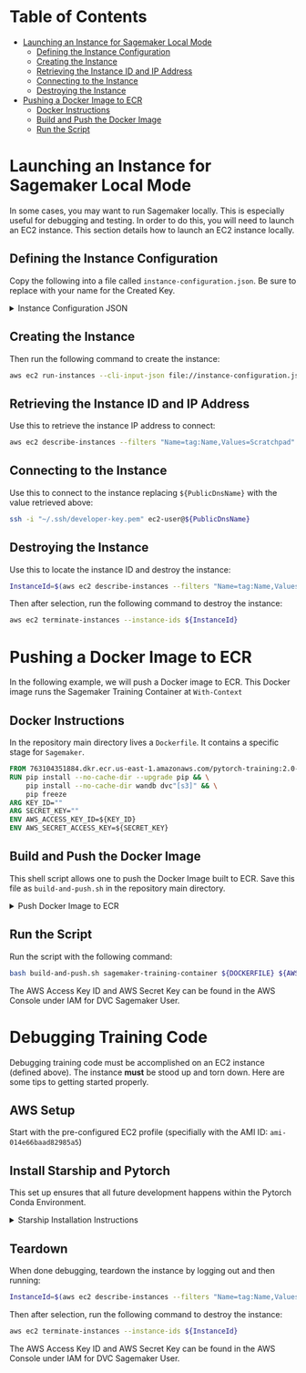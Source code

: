 # Table of Contents <!-- omit in toc -->

- [Launching an Instance for Sagemaker Local Mode](#launching-an-instance-for-sagemaker-local-mode)
  - [Defining the Instance Configuration](#defining-the-instance-configuration)
  - [Creating the Instance](#creating-the-instance)
  - [Retrieving the Instance ID and IP Address](#retrieving-the-instance-id-and-ip-address)
  - [Connecting to the Instance](#connecting-to-the-instance)
  - [Destroying the Instance](#destroying-the-instance)
- [Pushing a Docker Image to ECR](#pushing-a-docker-image-to-ecr)
  - [Docker Instructions](#docker-instructions)
  - [Build and Push the Docker Image](#build-and-push-the-docker-image)
  - [Run the Script](#run-the-script)

# Launching an Instance for Sagemaker Local Mode

In some cases, you may want to run Sagemaker locally. This is especially useful for debugging and testing. In order to do this, you will need to launch an EC2 instance. This section details how to launch an EC2 instance locally.

## Defining the Instance Configuration

Copy the following into a file called `instance-configuration.json`. Be sure to replace with your name for the Created Key.

<details>
<summary>Instance Configuration JSON</summary>

```json
{
  "MaxCount": 1,
  "MinCount": 1,
  "ImageId": "ami-0aa53dab5294598ec",
  "InstanceType": "g4dn.xlarge",
  "KeyName": "developer-key",
  "EbsOptimized": true,
  "BlockDeviceMappings": [
    {
      "DeviceName": "/dev/xvda",
      "Ebs": {
        "Encrypted": false,
        "DeleteOnTermination": true,
        "Iops": 3000,
        "SnapshotId": "snap-0037d48fb814838bb",
        "VolumeSize": 100,
        "VolumeType": "gp3",
        "Throughput": 125
      }
    }
  ],
  "NetworkInterfaces": [
    {
      "SubnetId": "subnet-0bfd881d0830f19e1",
      "AssociatePublicIpAddress": true,
      "DeviceIndex": 0,
      "Groups": ["sg-0c567cb5bea595f99"]
    }
  ],
  "PrivateDnsNameOptions": {
    "HostnameType": "ip-name",
    "EnableResourceNameDnsARecord": false,
    "EnableResourceNameDnsAAAARecord": false
  }
}
```

</details>

## Creating the Instance

Then run the following command to create the instance:

```bash
aws ec2 run-instances --cli-input-json file://instance-configuration.json
```

## Retrieving the Instance ID and IP Address

Use this to retrieve the instance IP address to connect:

```bash
aws ec2 describe-instances --filters "Name=tag:Name,Values=Scratchpad" --query "Reservations[*].Instances[*].[PublicDnsName]" --output text
```

## Connecting to the Instance

Use this to connect to the instance replacing `${PublicDnsName}` with the value retrieved above:

```bash
ssh -i "~/.ssh/developer-key.pem" ec2-user@${PublicDnsName}
```

## Destroying the Instance

Use this to locate the instance ID and destroy the instance:

```bash
InstanceId=$(aws ec2 describe-instances --filters "Name=tag:Name,Values=Scratchpad" --query "Reservations[*].Instances[*].[InstanceId]" --output text)
```

Then after selection, run the following command to destroy the instance:

```bash
aws ec2 terminate-instances --instance-ids ${InstanceId}
```

# Pushing a Docker Image to ECR

In the following example, we will push a Docker image to ECR. This Docker image runs the Sagemaker Training Container at `With-Context`

## Docker Instructions

In the repository main directory lives a `Dockerfile`. It contains a specific stage for `Sagemaker`.

```dockerfile
FROM 763104351884.dkr.ecr.us-east-1.amazonaws.com/pytorch-training:2.0-gpu-py310 as sagemaker
RUN pip install --no-cache-dir --upgrade pip && \
    pip install --no-cache-dir wandb dvc"[s3]" && \
    pip freeze
ARG KEY_ID=""
ARG SECRET_KEY=""
ENV AWS_ACCESS_KEY_ID=${KEY_ID}
ENV AWS_SECRET_ACCESS_KEY=${SECRET_KEY}
```

## Build and Push the Docker Image

This shell script allows one to push the Docker Image built to ECR. Save this file as `build-and-push.sh` in the repository main directory.

<details>
<summary> Push Docker Image to ECR </summary>

```shell
image=$1

dockerfile=${2:-Dockerfile}

if [ "$image" == "" ]
then
    echo "Usage: $0 <image-name>"
    exit 1
fi

account=$(aws sts get-caller-identity --query Account --output text)
key_id=$3
secret_key=$4
# Get the region defined in the current configuration (default to us-west-2 if none defined)
region=${region:-us-east-1}

fullname="${account}.dkr.ecr.${region}.amazonaws.com/${image}:latest"
echo "ECR image fullname: ${fullname}"
# If the repository doesn't exist in ECR, create it.

aws ecr describe-repositories --repository-names "${image}" > /dev/null 2>&1

if [ $? -ne 0 ]
then
    aws ecr create-repository --repository-name "${image}" > /dev/null
fi

# Get the login command from ECR and execute it directly
export _DOCKER_REPO="$(aws ecr get-authorization-token --output text --region "${region}" --query 'authorizationData[].proxyEndpoint')"
aws ecr get-login-password --region "${region}" | docker login -u AWS --password-stdin $_DOCKER_REPO

# Build the docker image locally with the image name and then push it to ECR
# with the full name.

docker build -f ${dockerfile} -t ${image} --target sagemaker . --build-arg REGION=${region} --build-arg KEY_ID=${key_id} --build-arg SECRET_KEY=${secret_key}
docker tag ${image} ${fullname}
docker push ${fullname}
```

</details>

## Run the Script

Run the script with the following command:

```bash
bash build-and-push.sh sagemaker-training-container ${DOCKERFILE} ${AWS_ACCESS_KEY_ID} ${AWS_SECRET_KEY}
```

The AWS Access Key ID and AWS Secret Key can be found in the AWS Console under IAM for DVC Sagemaker User. 

# Debugging Training Code

Debugging training code must be accomplished on an EC2 instance (defined above). The instance **must** be stood up and torn down. Here are some tips to getting started properly. 

## AWS Setup

Start with the pre-configured EC2 profile (specifially with the AMI ID: `ami-014e66baad82985a5`)


## Install Starship and Pytorch

This set up ensures that all future development happens within the Pytorch Conda Environment. 

<details>
<summary> Starship Installation Instructions</summary>

```bash
sudo su root
```

then:

```bash
curl -sS https://starship.rs/install.sh | sh
```

then : 

```bash
exit
```

then copy the following to `~/.bashrc`: 

```bash
echo `eval "$(starship init bash)"` >> ~/.bashrc
echo `eval conda activate pytorch` >> ~/.bashrc
```
</details>

## Teardown

When done debugging, teardown the instance by logging out and then running:

```bash
InstanceId=$(aws ec2 describe-instances --filters "Name=tag:Name,Values=Scratchpad" --query "Reservations[*].Instances[*].[InstanceId]" --output text)
```

Then after selection, run the following command to destroy the instance:

```bash
aws ec2 terminate-instances --instance-ids ${InstanceId}
```
The AWS Access Key ID and AWS Secret Key can be found in the AWS Console under IAM for DVC Sagemaker User.
